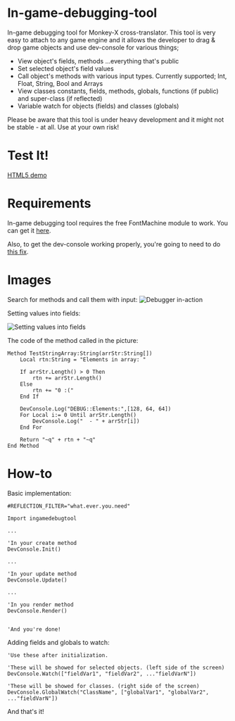 In-game-debugging-tool
======================

In-game debugging tool for Monkey-X cross-translator.
This tool is very easy to attach to any game engine and it allows the developer
to drag & drop game objects and use dev-console for various things;
 - View object's fields, methods ...everything that's public
 - Set selected object's field values
 - Call object's methods with various input types. Currently supported; Int, Float, String, Bool and Arrays
 - View classes constants, fields, methods, globals, functions (if public) and super-class (if reflected)
 - Variable watch for objects (fields) and classes (globals)

Please be aware that this tool is under heavy development and it might not be stable - at all.
Use at your own risk!

Test It!
========
[HTML5 demo](http://misthema.anapnea.net/igdt/)


Requirements
============

In-game debugging tool requires the free FontMachine module to work.
You can get it [here](https://code.google.com/p/fontmachine/).

Also, to get the dev-console working properly, you're going to need to do [this fix](http://www.jungleide.com/?topic=gettextwidth/#post-5719).


Images
======

Search for methods and call them with input:
![Debugger in-action](http://puu.sh/aibkb/18155597ce.png)

Setting values into fields:

![Setting values into fields](http://puu.sh/akF58/2ebf433e63.png)

The code of the method called in the picture:
```monkey
Method TestStringArray:String(arrStr:String[])
    Local rtn:String = "Elements in array: "
        
    If arrStr.Length() > 0 Then
        rtn += arrStr.Length()
    Else
        rtn += "0 :("
    End If
        
    DevConsole.Log("DEBUG::Elements:",[128, 64, 64])
    For Local i:= 0 Until arrStr.Length()
        DevConsole.Log("  - " + arrStr[i])
    End For
        
    Return "~q" + rtn + "~q"
End Method
```



How-to
======

Basic implementation:
```monkey
#REFLECTION_FILTER="what.ever.you.need"

Import ingamedebugtool

...

'In your create method
DevConsole.Init()

...

'In your update method
DevConsole.Update()

...

'In you render method
DevConsole.Render()


'And you're done!
```


Adding fields and globals to watch:
```monkey
'Use these after initialization.

'These will be showed for selected objects. (left side of the screen)
DevConsole.Watch(["fieldVar1", "fieldVar2", ..."fieldVarN"])

'These will be showed for classes. (right side of the screen)
DevConsole.GlobalWatch("ClassName", ["globalVar1", "globalVar2", ..."fieldVarN"])
```

And that's it!
